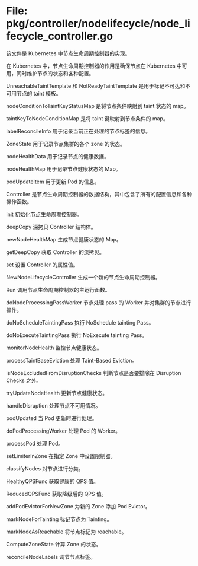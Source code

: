 # File: pkg/controller/nodelifecycle/node_lifecycle_controller.go

该文件是 Kubernetes 中节点生命周期控制器的实现。

在 Kubernetes 中，节点生命周期控制器的作用是确保节点在 Kubernetes 中可用，同时维护节点的状态和各种配置。

UnreachableTaintTemplate 和 NotReadyTaintTemplate 是用于标记不可达和不可用节点的 taint 模板。

nodeConditionToTaintKeyStatusMap 是将节点条件映射到 taint 状态的 map。

taintKeyToNodeConditionMap 是将 taint 键映射到节点条件的 map。

labelReconcileInfo 用于记录当前正在处理的节点标签的信息。

ZoneState 用于记录节点集群的各个 zone 的状态。

nodeHealthData 用于记录节点的健康数据。

nodeHealthMap 用于记录节点健康状态的 Map。

podUpdateItem 用于更新 Pod 的信息。

Controller 是节点生命周期控制器的数据结构，其中包含了所有的配置信息和各种操作函数。

init 初始化节点生命周期控制器。

deepCopy 深拷贝 Controller 结构体。

newNodeHealthMap 生成节点健康状态的 Map。

getDeepCopy 获取 Controller 的深拷贝。

set 设置 Controller 的属性值。

NewNodeLifecycleController 生成一个新的节点生命周期控制器。

Run 调用节点生命周期控制器的主运行函数。

doNodeProcessingPassWorker 节点处理 pass 的 Worker 并对集群的节点进行操作。

doNoScheduleTaintingPass 执行 NoSchedule tainting Pass。

doNoExecuteTaintingPass 执行 NoExecute tainting Pass。

monitorNodeHealth 监控节点健康状态。

processTaintBaseEviction 处理 Taint-Based Eviction。

isNodeExcludedFromDisruptionChecks 判断节点是否要排除在 Disruption Checks 之外。

tryUpdateNodeHealth 更新节点健康状态。

handleDisruption 处理节点不可用情况。

podUpdated 当 Pod 更新时进行处理。

doPodProcessingWorker 处理 Pod 的 Worker。

processPod 处理 Pod。

setLimiterInZone 在指定 Zone 中设置限制器。

classifyNodes 对节点进行分类。

HealthyQPSFunc 获取健康的 QPS 值。

ReducedQPSFunc 获取降级后的 QPS 值。

addPodEvictorForNewZone 为新的 Zone 添加 Pod Evictor。

markNodeForTainting 标记节点为 Tainting。

markNodeAsReachable 将节点标记为 reachable。

ComputeZoneState 计算 Zone 的状态。

reconcileNodeLabels 调节节点标签。

